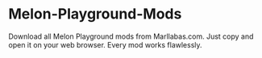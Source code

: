 # Melon-Playground-Mods
Download all Melon Playground mods from Marllabas.com. Just copy and open it on your web browser. Every mod works flawlessly.
